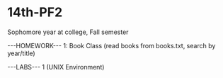 # 14th-PF2
Sophomore year at college, Fall semester

---HOMEWORK---
1: Book Class (read books from books.txt, search by year/title)

---LABS---
1 (UNIX Environment)
